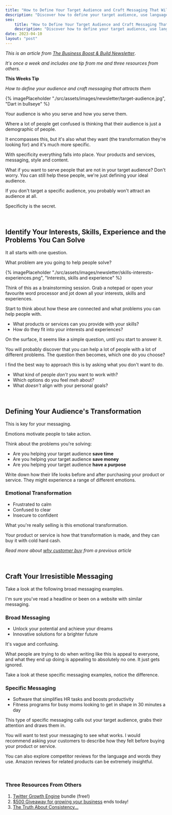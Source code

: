 ```yaml
---
title: "How to Define Your Target Audience and Craft Messaging That Will Attract Them"
description: "Discover how to define your target audience, use language that speaks to your audience's wants and needs, grabs their attention and draws them in."
seo:
    title: "How to Define Your Target Audience and Craft Messaging That Will Attract Them"
    description: "Discover how to define your target audience, use language that speaks to your audience's wants and needs, grabs their attention and draws them in."
date: 2023-04-10
layout: "post"
---
```


*This is an article from [The Business Boost & Build Newsletter](/newsletter)*. 

*It's once a week and includes one tip from me and three resources from others.*

**This Weeks Tip**

*How to define your audience and craft messaging that attracts them*

{% imagePlaceholder "./src/assets/images/newsletter/target-audience.jpg", "Dart in bullseye" %}

Your audience is who you serve and how you serve them.

Where a lot of people get confused is thinking that their audience is just a demographic of people.

It encompasses this, but it's also what they want (the transformation they're looking for) and it's much more specific.

With specificity everything falls into place. Your products and services, messaging, style and content. 

What if you want to serve people that are not in your target audience? Don't worry. You can still help these people, we're just defining your ideal audience.

If you don't target a specific audience, you probably won't attract an audience at all.

Specificity is the secret.

&nbsp;
## Identify Your Interests, Skills, Experience and the Problems You Can Solve

It all starts with one question.

What problem are you going to help people solve?

{% imagePlaceholder "./src/assets/images/newsletter/skills-interests-experiences.png", "Interests, skills and  experience" %}

Think of this as a brainstorming session. Grab a notepad or open your favourite word processor and jot down all your interests, skills and experiences.

Start to think about how these are connected and what problems you can help people with.

- What products or services can you provide with your skills?
- How do they fit into your interests and experiences?

On the surface, it seems like a simple question, until you start to answer it.

You will probably discover that you can help a lot of people with a lot of different problems. The question then becomes, which one do you choose?

I find the best way to approach this is by asking what you don't want to do.

- What kind of people *don't* you want to work with?
- Which options do you feel *meh* about?
- What *doesn't* align with your personal goals?


&nbsp;
## Defining Your Audience's Transformation

This is key for your messaging.

Emotions motivate people to take action.

Think about the problems you're solving:

- Are you helping your target audience **save time**
- Are you helping your target audience **save money**
- Are you helping your target audience **have a purpose**

Write down how their life looks before and after purchasing your product or service. They might experience a range of different emotions.

### Emotional Transformation

- Frustrated to calm
- Confused to clear
- Insecure to confident

What you're really selling is this emotional transformation.

Your product or service is how that transformation is made, and they can buy it with cold hard cash.

*Read more about [why customer buy](/newsletters/why-customers-buy-and-the-levers-you-can-use/) from a previous article*


&nbsp;
## Craft Your Irresistible Messaging

Take a look at the following broad messaging examples.

I'm sure you've read a headline or been on a website with similar messaging.

### Broad Messaging

- Unlock your potential and achieve your dreams
- Innovative solutions for a brighter future

It's vague and confusing.

What people are trying to do when writing like this is appeal to everyone, and what they end up doing is appealing to absolutely no one. It just gets ignored.

Take a look at these specific messaging examples, notice the difference.

### Specific Messaging

- Software that simplifies HR tasks and boosts productivity
- Fitness programs for busy moms looking to get in shape in 30 minutes a day

This type of specific messaging calls out your target audience, grabs their attention and draws them in.

You will want to test your messaging to see what works. I would recommend asking your customers to describe how they felt before buying your product or service.

You can also explore competitor reviews for the language and words they use. Amazon reviews for related products can be extremely insightful.

&nbsp;
### Three Resources From Others

1. [Twitter Growth Engine](https://edwardlatimore.gumroad.com/l/engine) bundle (free!)
2. [$500 Giveaway for growing your business](https://giveaway.get8am.com/) ends today!
3. [The Truth About Consistency...](https://www.youtube.com/watch?v=G3AoDm1Ep6Y&ab_channel=JayClouse)